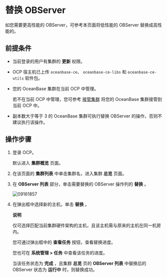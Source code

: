 # 替换 OBServer

如您需要更高性能的 OBServer，可参考本页面将低性能的 OBServer 替换成高性能的。

## 前提条件

* 当前登录的用户有集群的 **更新** 权限。
* OCP 宿主机已上传 `oceanbase-ce`、 `oceanbase-ce-libs` 和 `oceanbase-ce-utils` 软件包。
* 您的 OceanBase 集群在当前 OCP 中管理。

  若不在当前 OCP 中管理，您可参考 [接管集群](../1.takeover-cluster.md) 将您的 OceanBase 集群接管到当前 OCP 中。
  
* 副本数大于等于 3 的 OceanBase 集群可执行替换 OBServer 的操作，否则不建议执行该操作。

## 操作步骤

1. 登录 OCP。

   默认进入 **集群概览** 页面。

2. 在该页面的 **集群列表** 中单击集群名，进入集群 **总览** 页面。

3. 在 **OBServer 列表** 部分，单击需要替换的 OBServer 操作列的 **替换** 。

   ![09161857](https://help-static-aliyun-doc.aliyuncs.com/assets/img/zh-CN/1160562361/p327412.png)

4. 在弹出框中选择新的主机，单击 **替换** 。

   **说明**

   仅可选择匹配当前集群硬件架构的主机，且该主机需与原来的主机在同一机房内。

   您可通过弹出框中的 **查看任务** 按钮，查看替换进度。

   您也可在 **系统管理 \> 任务** 中查看该任务的进度。

   当该任务状态为 **完成** ，且集群 **总览** 页的 **OBServer 列表** 中替换后的 OBServer 状态为 **运行中** 时，则替换成功。
